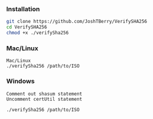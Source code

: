 ### Installation
```bash
git clone https://github.com/JoshTBerry/VerifySHA256
cd VerifySHA256
chmod +x ./verifySha256
```

### Mac/Linux
```
Mac/Linux
./verifySha256 /path/to/ISO
```

### Windows
```
Comment out shasum statement
Uncomment certUtil statement

./verifySha256 /path/to/ISO
```


